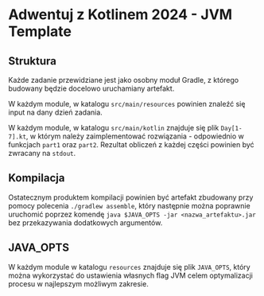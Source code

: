# Adwentuj z Kotlinem 2024 - JVM Template 

## Struktura
Każde zadanie przewidziane jest jako osobny moduł Gradle, z którego budowany będzie docelowo uruchamiany artefakt.

W każdym module, w katalogu `src/main/resources` powinien znaleźć się input na dany dzień zadania.

W każdym module, w katalogu `src/main/kotlin` znajduje się plik `Day[1-7].kt`, w którym należy zaimplementować rozwiązania - odpowiednio w funkcjach `part1` oraz `part2`. Rezultat obliczeń z każdej części powinien być zwracany na `stdout`.

## Kompilacja
Ostatecznym produktem kompilacji powinien być artefakt zbudowany przy pomocy polecenia `./gradlew assemble`, który następnie można poprawnie uruchomić poprzez komendę `java $JAVA_OPTS -jar <nazwa_artefaktu>.jar` bez przekazywania dodatkowych argumentów.

## JAVA_OPTS
W każdym module w katalogu `resources` znajduje się plik `JAVA_OPTS`, który można wykorzystać do ustawienia własnych flag JVM celem optymalizacji procesu w najlepszym możliwym zakresie.
